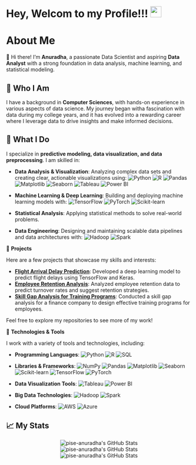 # Hey, Welcom to my Profile!!! <img src="https://raw.githubusercontent.com/MartinHeinz/MartinHeinz/master/wave.gif" width="30px">

# About Me

👋 Hi there! I’m **Anuradha**, a passionate Data Scientist and aspiring **Data Analyst** with a strong foundation in data analysis, machine learning, and statistical modeling.

## 🧩 Who I Am

I have a background in **Computer Sciences**, with hands-on experience in various aspects of data science. My journey began witha fascination with data during my college years, and it has evolved into a rewarding career where I leverage data to drive insights and make informed decisions.

## 💼 What I Do

I specialize in **predictive modeling, data visualization, and data preprocessing**. I am skilled in:

- **Data Analysis & Visualization**: Analyzing complex data sets and creating clear, actionable visualizations using:
  ![Python](https://img.shields.io/badge/Python-3776AB?style=flat&logo=python&logoColor=white)
  ![R](https://img.shields.io/badge/R-276DC3?style=flat&logo=r&logoColor=white)
  ![Pandas](https://img.shields.io/badge/Pandas-150458?style=flat&logo=pandas&logoColor=white)
  ![Matplotlib](https://img.shields.io/badge/Matplotlib-003B57?style=flat&logo=matplotlib&logoColor=white)
  ![Seaborn](https://img.shields.io/badge/Seaborn-00A3E0?style=flat&logo=seaborn&logoColor=white)
  ![Tableau](https://img.shields.io/badge/Tableau-E97627?style=flat&logo=tableau&logoColor=white)
  ![Power BI](https://img.shields.io/badge/Power_BI-F2C811?style=flat&logo=powerbi&logoColor=black)
  
- **Machine Learning & Deep Learning**: Building and deploying machine learning models with:
  ![TensorFlow](https://img.shields.io/badge/TensorFlow-FF6F00?style=flat&logo=tensorflow&logoColor=white)
  ![PyTorch](https://img.shields.io/badge/PyTorch-EE4C2C?style=flat&logo=pytorch&logoColor=white)
  ![Scikit-learn](https://img.shields.io/badge/Scikit--learn-F7931E?style=flat&logo=scikit-learn&logoColor=white)
  
- **Statistical Analysis**: Applying statistical methods to solve real-world problems.
- **Data Engineering**: Designing and maintaining scalable data pipelines and data architectures with:
  ![Hadoop](https://img.shields.io/badge/Hadoop-66CCFF?style=flat&logo=apachehadoop&logoColor=white)
  ![Spark](https://img.shields.io/badge/Apache_Spark-E25A1C?style=flat&logo=apache-spark&logoColor=white)

🌟 **Projects**

Here are a few projects that showcase my skills and interests:

- **[Flight Arrival Delay Prediction](https://github.com/pise-anuradha/flight-delay-prediction)**: Developed a deep learning model to predict flight delays using TensorFlow and Keras.
- **[Employee Retention Analysis](https://github.com/pise-anuradha/employee-retention-analysis)**: Analyzed employee retention data to predict turnover rates and suggest retention strategies.
- **[Skill Gap Analysis for Training Programs](https://github.com/pise-anuradha/skill-gap-analysis)**: Conducted a skill gap analysis for a finance company to design effective training programs for employees.

Feel free to explore my repositories to see more of my work!

🔧 **Technologies & Tools**

I work with a variety of tools and technologies, including:

- **Programming Languages**:
  ![Python](https://img.shields.io/badge/Python-3776AB?style=flat&logo=python&logoColor=white)
  ![R](https://img.shields.io/badge/R-276DC3?style=flat&logo=r&logoColor=white)
  ![SQL](https://img.shields.io/badge/SQL-4479A1?style=flat&logo=sqlite&logoColor=white)

- **Libraries & Frameworks**:
  ![NumPy](https://img.shields.io/badge/NumPy-013243?style=flat&logo=numpy&logoColor=white)
  ![Pandas](https://img.shields.io/badge/Pandas-150458?style=flat&logo=pandas&logoColor=white)
  ![Matplotlib](https://img.shields.io/badge/Matplotlib-003B57?style=flat&logo=matplotlib&logoColor=white)
  ![Seaborn](https://img.shields.io/badge/Seaborn-00A3E0?style=flat&logo=seaborn&logoColor=white)
  ![Scikit-learn](https://img.shields.io/badge/Scikit--learn-F7931E?style=flat&logo=scikit-learn&logoColor=white)
  ![TensorFlow](https://img.shields.io/badge/TensorFlow-FF6F00?style=flat&logo=tensorflow&logoColor=white)
  ![PyTorch](https://img.shields.io/badge/PyTorch-EE4C2C?style=flat&logo=pytorch&logoColor=white)

- **Data Visualization Tools**:
  ![Tableau](https://img.shields.io/badge/Tableau-E97627?style=flat&logo=tableau&logoColor=white)
  ![Power BI](https://img.shields.io/badge/Power_BI-F2C811?style=flat&logo=powerbi&logoColor=black)

- **Big Data Technologies**:
  ![Hadoop](https://img.shields.io/badge/Hadoop-66CCFF?style=flat&logo=apachehadoop&logoColor=white)
  ![Spark](https://img.shields.io/badge/Apache_Spark-E25A1C?style=flat&logo=apache-spark&logoColor=white)

- **Cloud Platforms**:
  ![AWS](https://img.shields.io/badge/AWS-232F3E?style=flat&logo=amazonaws&logoColor=white)
  ![Azure](https://img.shields.io/badge/Azure-0078D4?style=flat&logo=microsoftazure&logoColor=white)


## 📈 My Stats

<div align="center">
  
<img src="https://github-readme-stats.vercel.app/api?username=pise-anuradha&theme=synthwave&show_icons=true&hide_border=false&count_private=true" alt="pise-anuradha's GitHub Stats" />

</div>

<div align="center">
  
<img src="https://github-readme-stats.vercel.app/api/top-langs/?username=pise-anuradha&theme=synthwave&show_icons=true&hide_border=false&layout=compact" alt="pise-anuradha's GitHub Stats" /> 
  
</div>

<div align="center">
  
<img src="https://github-readme-streak-stats.herokuapp.com/?user=pise-anuradha&theme=synthwave&hide_border=false" alt="pise-anuradha's GitHub Stats" />

</div>

